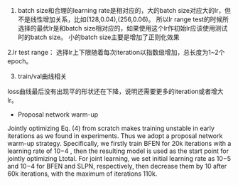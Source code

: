 1. batch size和合理的learning rate是相对应的，大的batch size对应大的lr，但不是线性增加关系，比如(128,0.04),(256,0.06)。
所以lr range test的时候所选择的最优lr是和batch size相对应的，如果使用这个lr作初始lr应该使用测试时的batch size。
小的batch size主要是增加了正则化效果

2.lr test range： 选择lr上下限随着每次iteration以指数级增加，总长度为1~2个epoch。

3. train/val曲线相关

loss曲线最后没有出现平的形状还在下降，说明还需要更多的iteration或者增大lr。


* Proposal network warm-up 

Jointly optimizing Eq. (4)
from scratch makes training unstable in early iterations as we
found in experiments. Thus we adopt a proposal network
warm-up strategy. Specifically, we firstly train BFEN for 20k
iterations with a learning rate of 10−4
, then the resulting model is used as the start point for jointly optimizing Ltotal. For
joint learning, we set initial learning rate as 10−5
and 10−4
for BFEN and SLPN, respectively, then decrease them by 10
after 60k iterations, with the maximum of iterations 110k.
